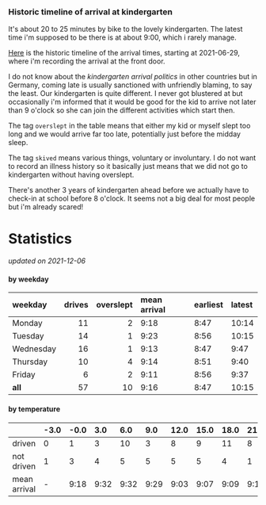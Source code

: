 ### Historic timeline of arrival at kindergarten

It's about 20 to 25 minutes by bike to the lovely kindergarten. 
The latest time i'm supposed to be there is at about 9:00, 
which i rarely manage. 

[Here](times.csv) is the historic timeline of the arrival times, starting
at 2021-06-29, where i'm recording the arrival at the front door.

I do not know about the *kindergarten arrival politics* in other
countries but in Germany, coming late is usually sanctioned 
with unfriendly blaming, to say the least. Our kindergarten is quite
different. I never got blustered at but occasionally i'm informed
that it would be good for the kid to arrive not later than 9 o'clock
so she can join the different activities which start then. 

The tag `overslept` in the table means that either my kid or myself
slept too long and we would arrive far too late, potentially just
before the midday sleep.

The tag `skived` means various things, voluntary or involuntary. I 
do not want to record an illness history so it basically just means
that we did not go to kindergarten without having overslept.

There's another 3 years of kindergarten ahead before we actually 
have to check-in at school before 8 o'clock. It seems not a big deal
for most people but i'm already scared!


# Statistics

*updated on 2021-12-06*

#### by weekday

| weekday   |   drives |   overslept | mean arrival   | earliest   | latest   |
|:----------|---------:|------------:|:---------------|:-----------|:---------|
| Monday    |       11 |           2 | 9:18           | 8:47       | 10:14    |
| Tuesday   |       14 |           1 | 9:23           | 8:56       | 10:15    |
| Wednesday |       16 |           1 | 9:13           | 8:47       | 9:47     |
| Thursday  |       10 |           4 | 9:14           | 8:51       | 9:40     |
| Friday    |        6 |           2 | 9:11           | 8:56       | 9:37     |
| **all**   |       57 |          10 | 9:16           | 8:47       | 10:15    |

#### by temperature

|              | -3.0   | -0.0   | 3.0   | 6.0   | 9.0   | 12.0   | 15.0   | 18.0   | 21.0   | 24.0   |
|:-------------|:-------|:-------|:------|:------|:------|:-------|:-------|:-------|:-------|:-------|
| driven       | 0      | 1      | 3     | 10    | 3     | 8      | 9      | 11     | 8      | 3      |
| not driven   | 1      | 3      | 4     | 5     | 5     | 5      | 5      | 4      | 1      | 1      |
| mean arrival | -      | 9:18   | 9:32  | 9:32  | 9:29  | 9:03   | 9:07   | 9:09   | 9:17   | 9:15   |


